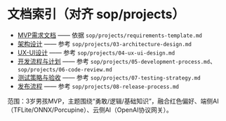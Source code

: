 # 文档索引（对齐 sop/projects）

- [MVP需求文档](./requirements.md) —— 依据 `sop/projects/requirements-template.md`
- [架构设计](./architecture.md) —— 参考 `sop/projects/03-architecture-design.md`
- [UX-UI设计](./ux-ui.md) —— 参考 `sop/projects/04-ux-ui-design.md`
- [开发流程与计划](./development.md) —— 参考 `sop/projects/05-development-process.md`、`sop/projects/06-code-review.md`
- [测试策略与验收](./testing.md) —— 参考 `sop/projects/07-testing-strategy.md`
- [发布流程](./release.md) —— 参考 `sop/projects/08-release-process.md`

范围：3岁男孩MVP，主题围绕“勇敢/逻辑/基础知识”，融合红色偏好、端侧AI（TFLite/ONNX/Porcupine）、云侧AI（OpenAI协议网关）。
